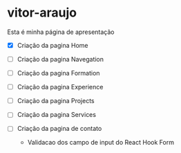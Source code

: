 # vitor-araujo
Esta é minha página de apresentação


- [x] Criação da pagina Home 

- [ ] Criação da pagina Navegation 

- [ ] Criação da pagina Formation

- [ ] Criação da pagina Experience

- [ ] Criação da pagina Projects

- [ ] Criação da pagina Services

- [ ] Criação da pagina de contato 
    - Validacao dos campo de input do React Hook Form